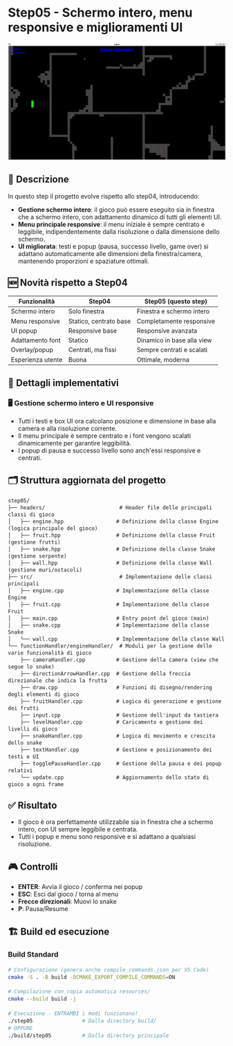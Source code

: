 # Step05 - Schermo intero, menu responsive e miglioramenti UI

![example](../resources/documentationImg/step05.png)

## 📌 Descrizione
In questo step il progetto evolve rispetto allo step04, introducendo:
- **Gestione schermo intero**: il gioco può essere eseguito sia in finestra che a schermo intero, con adattamento dinamico di tutti gli elementi UI.
- **Menu principale responsive**: il menu iniziale è sempre centrato e leggibile, indipendentemente dalla risoluzione o dalla dimensione dello schermo.
- **UI migliorata**: testi e popup (pausa, successo livello, game over) si adattano automaticamente alle dimensioni della finestra/camera, mantenendo proporzioni e spaziature ottimali.

## 🆕 Novità rispetto a Step04

| Funzionalità                | Step04                        | Step05 (questo step)                |
|-----------------------------|-------------------------------|-------------------------------------|
| Schermo intero              | Solo finestra                  | Finestra e schermo intero           |
| Menu responsive             | Statico, centrato base         | Completamente responsive            |
| UI popup                    | Responsive base                | Responsive avanzata                 |
| Adattamento font            | Statico                        | Dinamico in base alla view          |
| Overlay/popup               | Centrati, ma fissi             | Sempre centrati e scalati           |
| Esperienza utente           | Buona                          | Ottimale, moderna                   |

## 🔧 Dettagli implementativi

### 🖥 Gestione schermo intero e UI responsive
- Tutti i testi e box UI ora calcolano posizione e dimensione in base alla camera e alla risoluzione corrente.
- Il menu principale è sempre centrato e i font vengono scalati dinamicamente per garantire leggibilità.
- I popup di pausa e successo livello sono anch'essi responsive e centrati.

## 🗂️ Struttura aggiornata del progetto

```text
step05/
├── headers/                        # Header file delle principali classi di gioco
│   ├── engine.hpp                 # Definizione della classe Engine (logica principale del gioco)
│   ├── fruit.hpp                  # Definizione della classe Fruit (gestione frutti)
│   ├── snake.hpp                  # Definizione della classe Snake (gestione serpente)
│   ├── wall.hpp                   # Definizione della classe Wall (gestione muri/ostacoli)
├── src/                            # Implementazione delle classi principali
│   ├── engine.cpp                 # Implementazione della classe Engine
│   ├── fruit.cpp                  # Implementazione della classe Fruit
│   ├── main.cpp                   # Entry point del gioco (main)
│   ├── snake.cpp                  # Implementazione della classe Snake
│   └── wall.cpp                   # Implementazione della classe Wall
└── functionHandler/engineHandler/  # Moduli per la gestione delle varie funzionalità di gioco
    ├── cameraHandler.cpp          # Gestione della camera (view che segue lo snake)
    ├── directionArrowHandler.cpp  # Gestione della freccia direzionale che indica la frutta
    ├── draw.cpp                   # Funzioni di disegno/rendering degli elementi di gioco
    ├── fruitHandler.cpp           # Logica di generazione e gestione dei frutti
    ├── input.cpp                  # Gestione dell'input da tastiera
    ├── levelHandler.cpp           # Caricamento e gestione dei livelli di gioco
    ├── snakeHandler.cpp           # Logica di movimento e crescita dello snake
    ├── textHandler.cpp            # Gestione e posizionamento dei testi e UI
    ├── togglePauseHandler.cpp     # Gestione della pausa e dei popup relativi
    └── update.cpp                 # Aggiornamento dello stato di gioco a ogni frame
```

## ✅ Risultato
- Il gioco è ora perfettamente utilizzabile sia in finestra che a schermo intero, con UI sempre leggibile e centrata.
- Tutti i popup e menu sono responsive e si adattano a qualsiasi risoluzione.

## 🎮 Controlli
- **ENTER**: Avvia il gioco / conferma nei popup
- **ESC**: Esci dal gioco / torna al menu
- **Frecce direzionali**: Muovi lo snake
- **P**: Pausa/Resume

## 🏗️ Build ed esecuzione
### Build Standard
```bash
# Configurazione (genera anche compile_commands.json per VS Code)
cmake -S . -B build -DCMAKE_EXPORT_COMPILE_COMMANDS=ON

# Compilazione con copia automatica resources/
cmake --build build -j

# Esecuzione - ENTRAMBI i modi funzionano!
./step05                # Dalla directory build/
# OPPURE  
./build/step05          # Dalla directory principale
```